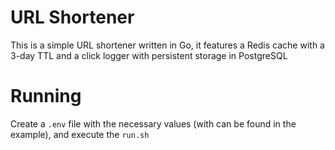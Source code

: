 # URL Shortener

This is a simple URL shortener written in Go, it features a Redis cache with a 3-day TTL and a click logger with persistent storage in PostgreSQL

# Running

Create a `.env` file with the necessary values (with can be found in the example), and execute the `run.sh`
